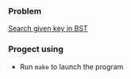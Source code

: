 ### Problem

[Search given key in BST](http://www.techiedelight.com/search-given-key-in-bst/)



### Progect using

* Run `make` to launch the program
